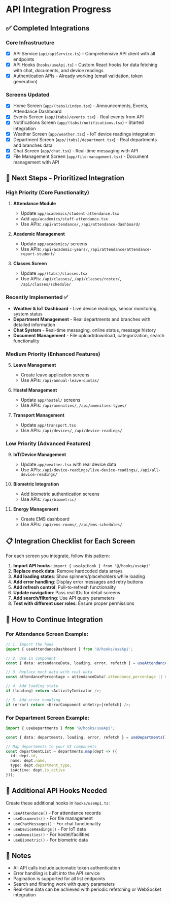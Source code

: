 
# API Integration Progress

## ✅ Completed Integrations

### Core Infrastructure
- [x] API Service (`api/apiService.ts`) - Comprehensive API client with all endpoints
- [x] API Hooks (`hooks/useApi.ts`) - Custom React hooks for data fetching with chat, documents, and device readings
- [x] Authentication APIs - Already working (email validation, token generation)

### Screens Updated
- [x] Home Screen (`app/(tabs)/index.tsx`) - Announcements, Events, Attendance Dashboard
- [x] Events Screen (`app/(tabs)/events.tsx`) - Real events from API
- [x] Notifications Screen (`app/(tabs)/notifications.tsx`) - Started integration
- [x] Weather Screen (`app/weather.tsx`) - IoT device readings integration
- [x] Department Screen (`app/(tabs)/department.tsx`) - Real departments and branches data
- [x] Chat Screen (`app/chat.tsx`) - Real-time messaging with API
- [x] File Management Screen (`app/file-management.tsx`) - Document management with API

## 🔄 Next Steps - Prioritized Integration

### High Priority (Core Functionality)
1. **Attendance Module**
   - Update `app/academics/student-attendance.tsx`
   - Add `app/academics/staff-attendance.tsx`
   - Use APIs: `/api/attendance/`, `/api/attendance-dashboard/`

2. **Academic Management**
   - Update `app/academics/` screens
   - Use APIs: `/api/academic-years/`, `/api/attendance/attendance-report-student/`

3. **Classes Screen**
   - Update `app/(tabs)/classes.tsx`
   - Use APIs: `/api/classes/`, `/api/classes/roster/`, `/api/classes/schedule/`

### Recently Implemented ✅
- **Weather & IoT Dashboard** - Live device readings, sensor monitoring, system status
- **Department Management** - Real departments and branches with detailed information
- **Chat System** - Real-time messaging, online status, message history
- **Document Management** - File upload/download, categorization, search functionality

### Medium Priority (Enhanced Features)
5. **Leave Management**
   - Create leave application screens
   - Use APIs: `/api/annual-leave-quotas/`

7. **Hostel Management**
   - Update `app/hostel/` screens
   - Use APIs: `/api/amenities/`, `/api/amenities-types/`

8. **Transport Management**
   - Update `app/transport.tsx`
   - Use APIs: `/api/devices/`, `/api/device-readings/`

### Low Priority (Advanced Features)
9. **IoT/Device Management**
   - Update `app/weather.tsx` with real device data
   - Use APIs: `/api/device-readings/live-device-readings/`, `/api/all-device-readings/`

10. **Biometric Integration**
    - Add biometric authentication screens
    - Use APIs: `/api/biometric/`

11. **Energy Management**
    - Create EMS dashboard
    - Use APIs: `/api/ems-rooms/`, `/api/ems-schedules/`

## 📋 Integration Checklist for Each Screen

For each screen you integrate, follow this pattern:

1. **Import API hooks**: `import { useApiHook } from '@/hooks/useApi'`
2. **Replace mock data**: Remove hardcoded data arrays
3. **Add loading states**: Show spinners/placeholders while loading
4. **Add error handling**: Display error messages and retry buttons
5. **Add refresh control**: Pull-to-refresh functionality
6. **Update navigation**: Pass real IDs for detail screens
7. **Add search/filtering**: Use API query parameters
8. **Test with different user roles**: Ensure proper permissions

## 🚀 How to Continue Integration

### For Attendance Screen Example:
```typescript
// 1. Import the hook
import { useAttendanceDashboard } from '@/hooks/useApi';

// 2. Use in component
const { data: attendanceData, loading, error, refetch } = useAttendanceDashboard();

// 3. Replace mock data with real data
const attendancePercentage = attendanceData?.attendance_percentage || 0;

// 4. Add loading state
if (loading) return <ActivityIndicator />;

// 5. Add error handling
if (error) return <ErrorComponent onRetry={refetch} />;
```

### For Department Screen Example:
```typescript
import { useDepartments } from '@/hooks/useApi';

const { data: departments, loading, error, refetch } = useDepartments();

// Map departments to your UI components
const departmentList = departments.map(dept => ({
  id: dept.id,
  name: dept.name,
  type: dept.department_type,
  isActive: dept.is_active
}));
```

## 🔧 Additional API Hooks Needed

Create these additional hooks in `hooks/useApi.ts`:
- `useAttendance()` - For attendance records
- `useDocuments()` - For file management
- `useChatMessages()` - For chat functionality
- `useDeviceReadings()` - For IoT data
- `useAmenities()` - For hostel/facilities
- `useBiometric()` - For biometric data

## 📝 Notes

- All API calls include automatic token authentication
- Error handling is built into the API service
- Pagination is supported for all list endpoints
- Search and filtering work with query parameters
- Real-time data can be achieved with periodic refetching or WebSocket integration
